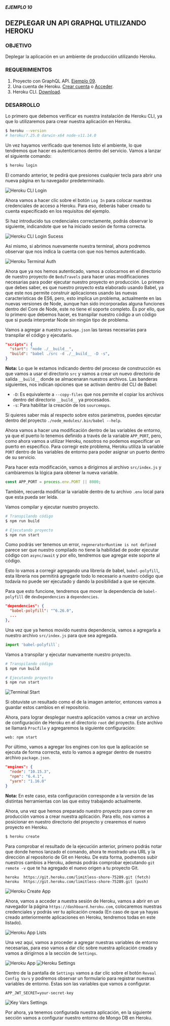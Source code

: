 ##### EJEMPLO 10
## DEZPLEGAR UN API GRAPHQL UTILIZANDO HEROKU

### OBJETIVO
Deplegar la  aplicación en un ambiente de producción utilizando Heroku.

### REQUERIMIENTOS
1. Proyecto con GraphQL API. [Ejemplo 09](https://github.com/coderdiaz/graphql-course-express/tree/ejemplo-09).
2. Una cuenta de Heroku. [Crear cuenta](https://signup.heroku.com/) o [Acceder](https://id.heroku.com/login).
3. Heroku CLI. [Download](https://devcenter.heroku.com/articles/heroku-cli#download-and-install).

### DESARROLLO
Lo primero que debemos verificar es nuestra instalación de Heroku CLI, ya que lo utilizaremos para crear nuestra aplicación en Heroku.
```sh
$ heroku --version
# heroku/7.25.0 darwin-x64 node-v11.14.0
```

Un vez hayamos verificado que tenemos listo el ambiente, lo que tendremos que hacer es autenticarnos dentro del servicio. Vamos a lanzar el siguiente comando:
```sh
$ heroku login
```

El comando anterior, te pedirá que presiones cualquier tecla para abrir una nueva página en tu navegador predeterminado.

![Heroku CLI Login](./screenshots/heroku-cli-login.png)

Ahora vamos a hacer clic sobre el botón `Log In` para colocar nuestras credenciales de acceso a Heroku. Para eso, deberás haber creado tu cuenta especificado en los requisitos del ejemplo.

Si haz introducido tus credenciales correctamente, podrás observar lo siguiente, indicandote que se ha iniciado sesión de forma correcta.

![Heroku CLI Login Sucess](./screenshots/heroku-cli-login-success.png)

Así mismo, si abrimos nuevamente nuestra terminal, ahora podremos observar que  nos indica la cuenta con que nos hemos autenticado.

![Heroku Terminal Auth](./screenshots/heroku-terminal-auth.png)

Ahora que ya nos hemos autenticado, vamos a colocarnos en el directorio de nuestro proyecto de `BeduTravels` para hacer unas modificaciones necesarias para poder ejecutar nuestro proyecto en producción. Lo primero que debes saber, es que nuestro proyecto esta elaborado usando Babel, ya que este nos permite construir aplicaciones usando las nuevas caracteristicas de ES6, pero, esto implica un problema, actualmente en las nuevas versiones de Node, aunque han sido incorporadas alguna funciones dentro del Core de Node, este no tiene el soporte completo. Es por ello, que lo primero que debemos hacer, es transpilar nuestro código a un código que si pueda interpretar Node sin ningún tipo de problema.

Vamos a agregar a nuestro `package.json` las tareas necesarias para transpilar el código y ejecutarlo.
```json
"scripts": {
  "start": "node ./__build__",
  "build": "babel ./src -d ./__build__ -D -s",
}
```

**Nota:** Lo que le estamos indicando dentro del proceso de construcción es que vamos a usar el directorio `src` y vamos a crear un nuevo directorio de salida `__build__` donde se almacenaran nuestros archivos. Las banderas siguientes, nos indican opciones que se activan dentro del CLI de Babel:
  - `-D`: Es equivalente a `--copy-files` que nos permite el copiar los archivos dentro del directorio `__build__` ya procesados.
  - `-s`: Para habilitar la creación de los `sourcemaps`.

Si quieres saber más al respecto sobre estos parámetros, puedes ejecutar dentro del proyecto `./node_modules/.bin/babel --help`.

Ahora vamos a hacer una modificación dentro de las variables de entorno, ya que el puerto lo tenemos definido a través de la variable `APP_PORT`, pero, como ahora vamos a utilizar Heroku, nosotros no podemos especificar un puerto en especifico. Para corregir este problema, Heroku utiliza la variable `PORT` dentro de las variables de entorno para poder asignar un puerto dentro de su servicio.

Para hacer esta modificación, vamos a dirigirnos al archivo `src/index.js` y cambiaremos la lógica para obtener la nueva variable.
```js
const APP_PORT = process.env.PORT || 8080;
```

También, recuerda modificar la variable dentro de tu archivo `.env` local para que esta pueda ser leída.

Vamos compilar y ejecutar nuestro proyecto.
```sh
# Transpilando código
$ npm run build

# Ejecutando proyecto
$ npm run start
```

Como podrás ver tenemos un error, `regeneratorRuntime is not defined` parece ser que nuestro compilado no tiene la habilidad de poder ejecutar código con `async/await` y por ello, tendremos que agregar este soporte al código.

Esto lo vamos a corregir agregando una librería de babel, `babel-polyfill`, esta librería nos permitirá agregarle todo lo necesario a nuestro código que todavía no puede ser ejecutado y dando la posibilidad a que se ejecute.

Para que esto funcione, tendremos que mover la dependencia de `babel-polyfill` de `devDependencies` a `dependencies`.
```json
"dependencies": {
  "babel-polyfill": "^6.26.0",
  ...
},
```

Una vez que ya hemos movido nuestra dependencia, vamos a agregarla a nuestro archivo `src/index.js` para que sea agregada.
```js
import 'babel-polyfill`;
```

Vamos a transpilar y ejecutar nuevamente nuestro proyecto.
```sh
# Transpilando código
$ npm run build

# Ejecutando proyecto
$ npm run start
```
![Terminal Start](./screenshots/transpilation-start.png)

Si obtuviste un resultado como el de la imagen anterior, entonces vamos a guardar estos cambios en el repositorio.

Ahora, para lograr desplegar nuestra aplicación vamos a crear un archivo de configuración de Heroku en el directorio `root` del proyecto. Este archivo se llamará `Procfile` y agregaremos la siguiente configuración:
```
web: npm start
```

Por último, vamos a agregar los engines con los que la aplicación se ejecuta de forma correcta, esto lo vamos a agregar dentro de nuestro archivo `package.json`.
```json
"engines": {
  "node": "10.15.3",
  "npm": "6.4.1",
  "yarn": "1.16.0"
}
```

**Nota:** En este caso, esta configuración corresponde a la versión de las distintas herramientas con las que estoy trabajando actualmente.

Ahora, una vez que hemos preparado nuestro proyecto para correr en producción vamos a crear nuestra aplicación. Para ello, nos vamos a posicionar en nuestro directorio del proyecto y crearemos el nuevo proyecto en Heroku.
```sh
$ heroku create
```

Para comprobar el resultado de la ejecución anterior, primero podrás notar que donde hemos lanzado el comando, ahora te mostrado una URL y la dirección al repositorio de Git en Heroku. De esta forma, podremos subir nuestros cambios a Heroku, además podrás comprobar ejecutando `git remote -v` que te ha agregado el nuevo origen a tu proyecto Git.

```
heroku	https://git.heroku.com/limitless-shore-75289.git (fetch)
heroku	https://git.heroku.com/limitless-shore-75289.git (push)
```

![Heroku Create App](./screenshots/heroku-create-app.png)

Ahora, vamos a acceder a nuestra sesión de Heroku, vamos a abrir en un navegador la página `https://dashboard.heroku.com`, colocaremos nuestras credenciales y podrás ver tu aplicación creada (En caso de que ya hayas creado anteriormente aplicaciones en Heroku, tendremos todas en este listado).

![Heroku App Lists](./screenshots/heroku-lists.png)

Una vez aquí, vamos a proceder a agregar nuestras variables de entorno necesarias, para eso vamos a dar clic sobre nuestra aplicación creada y vamos a dirigirnos a la sección de `Settings`.

![Heroku App](./screenshots/heroku-app.png)
![Heroku Settings](./screenshots/heroku-settings.png)

Dentro de la pantalla de `Settings` vamos a dar clic sobre el botón `Reveal Config Vars` y podremos observar un formulario para registrar nuestras variables de entorno. Estas son las variables que vamos a configurar.
```
APP_JWT_SECRET=your-secret-key
```

![Key Vars Settings](./screenshots/key-vars-settings.png)

Por ahora, ya tenemos configurada nuestra aplicación, en la siguiente sección vamos a configurar nuestro entorno de Mongo DB en Heroku.